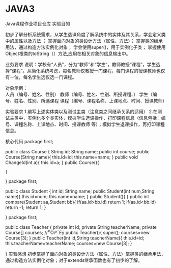 # JAVA3
Java课程作业项目仓库
实验目的

初步了解分析系统需求，从学生选课角度了解系统中的实体及其关系，学会定义类中的属性以及方法 ；
掌握面向对象的类设计方法（属性、方法）；
掌握类的继承用法，通过构造方法实例化对象；
学会使用super()，用于实例化子类；
掌握使用Object根类的toString（）方法,应用在相关对象的信息输出中。

业务要求 
说明：学校有“人员”，分为“教师”和“学生”，教师教授“课程”，学生选择“课程”。从简化系统考虑，每名教师仅教授一门课程，每门课程的授课教师也仅有一位，每名学生选仅选一门课程。

对象示例：	
人员（编号、姓名、性别）
教师（编号、姓名、性别、所授课程、）
学生（编号、姓名、性别、所选课程
课程（编号、课程名称、上课地点、时间、授课教师）

实验要求
1.编写上述实体类以及测试主类（注意类之间继承关系的适用）
2.在测试主类中，实例化多个类实体，模拟学生选课操作、打印课程信息（信息包括：编号、课程名称、上课地点、时间、授课教师 等）；模拟学生退课操作，再打印课程信息。

核心代码
package first;

public class Course {
	String id;
	String name;
	public int course;
	public Course(String name){
		this.id=id;
		this.name=name;
	}
	public void ChangeId(int a){
		this.id=a;
	}
	public Course(){
		
	}
}
package first;

public class Student {
	int id;
	String name;
	public Student(int num,String name){
		this.id=num;
		this.name=name;
	}
	public Student(){
	}
	public int compare(Student aa,Student bb){
		if(aa.id>bb.id) return 1;
		if(aa.id<bb.id) return -1;
		return 1;
	}

}
package first;

public class Teacher {
	private int id;
	private String teacherName;
	private Course[] courses;
	//¹¹Ôìº¯Êý
	public Teacher(){
		super();
		courses=new Course[3];
	}
	public Teacher(int id,String teacherName){
		this.id=id;
		this.teacherName=teacherName;
		courses=new Course[3];
	}
	

}
实验感想
初步掌握了面向对象的类设计方法（属性、方法）掌握类的继承用法，通过构造方法实例化对象；对于extends继承函数也有了初步的了解。
